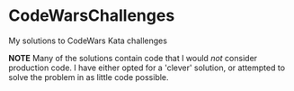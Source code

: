 # CodeWarsChallenges
My solutions to CodeWars Kata challenges

**NOTE** Many of the solutions contain code that I would *not* consider
production code. I have either opted for a 'clever' solution, or 
attempted to solve the problem in as little code possible.